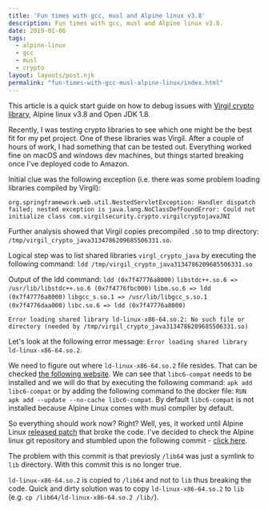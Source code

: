 ```yaml
---
title: 'Fun times with gcc, musl and Alpine linux v3.8'
description: Fun times with gcc, musl and Alpine linux v3.8.
date: 2019-01-06
tags:
  - alpine-linux
  - gcc
  - musl
  - crypto
layout: layouts/post.njk
permalink: "fun-times-with-gcc-musl-alpine-linux/index.html"
---
```


This article is a quick start guide on how to debug issues with [Virgil crypto library](https://github.com/VirgilSecurity/virgil-crypto), Alpine linux v3.8 and Open JDK 1.8.

Recently, I was testing crypto libraries to see which one might be the best fit for my pet project. One of these libraries was Virgil. After a couple of hours of work, I had something that can be tested out. Everything worked fine on macOS and windows dev machines, but things started breaking once I've deployed code to Amazon.

Initial clue was the following exception (i.e. there was some problem loading libraries compiled by Virgil):

`org.springframework.web.util.NestedServletException: Handler dispatch failed; nested exception is java.lang.NoClassDefFoundError: Could not initialize class com.virgilsecurity.crypto.virgilcryptojavaJNI`

Further analysis showed that Virgil copies precompiled `.SO` to tmp directory: `/tmp/virgil_crypto_java3134786209685506331.so`. 

Logical step was to list shared libraries `virgl_crypto_java` by executing the following command: `ldd /tmp/virgil_crypto_java3134786209685506331.so`

Output of the ldd command:
`ldd (0x7f47776a8000)`
`libstdc++.so.6 => /usr/lib/libstdc++.so.6 (0x7f4776fbc000)`
`libm.so.6 => ldd (0x7f47776a8000)`
`libgcc_s.so.1 => /usr/lib/libgcc_s.so.1 (0x7f4776daa000)`
`libc.so.6 => ldd (0x7f47776a8000)`

`Error loading shared library ld-linux-x86-64.so.2: No such file or directory (needed by /tmp/virgil_crypto_java3134786209685506331.so)`

Let's look at the following error message: `Error loading shared library ld-linux-x86-64.so.2`. 

We need to figure out where `ld-linux-x86-64.so.2` file resides. That can be checked [the following website](https://pkgs.alpinelinux.org/contents?file=ld-linux-x86-64.so.2&path=&name=&branch=&repo=&arch=). We can see that `libc6-compat` needs to be installed and we will do that by executing the following command: `apk add libc6-compat` or by adding the following command to the docker file: `RUN apk add --update --no-cache libc6-compat`. By default `libc6-compat` is not installed because Alpine Linux comes with musl compiler by default.

So everything should work now? Right? Well, yes, it worked until Alpine Linux [released patch](https://git.alpinelinux.org/aports/commit/?id=7b32fee49798e36cb5a7dfde30183f9717472cf6) that broke the code. I've decided to check the Alpine linux git repository and stumbled upon the following commit - [click here](https://git.alpinelinux.org/aports/commit/?id=7b32fee49798e36cb5a7dfde30183f9717472cf6).

The problem with this commit is that previosly `/lib64` was just a symlink to `lib` directory. With this commit this is no longer true.

`ld-linux-x86-64.so.2` is copied to `/lib64` and not to `lib` thus breaking the code. Quick and dirty solution was to copy `ld-linux-x86-64.so.2` to `lib` (e.g. `cp /lib64/ld-linux-x86-64.so.2 /lib/`).

